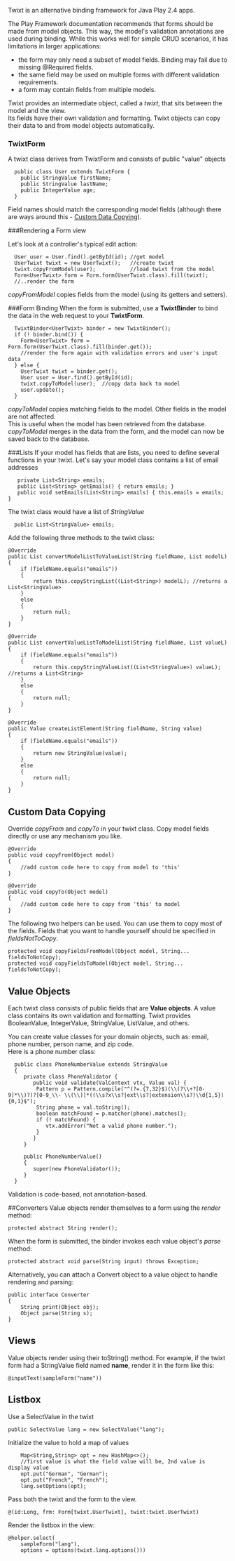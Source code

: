 Twixt is an alternative binding framework for Java Play 2.4 apps.

The Play Framework documentation recommends that forms should be made from model objects.  This way, the model's validation 
annotations are used during binding.  While this works well for simple CRUD scenarios, it has limitations in larger applications:

   * the form may only need a subset of model fields.  Binding may fail due to missing @Required fields.
   * the same field may be used on multiple forms with different validation requirements.
   * a form may contain fields from multiple models.

Twixt provides an intermediate object, called a *twixt*, that sits between the model and the view.  
Its fields have their own validation and formatting.  Twixt objects can copy their data to and from model
objects automatically.

### TwixtForm

A twixt class derives from TwixtForm and consists of public "value" objects

	  public class User extends TwixtForm {
		public StringValue firstName;
		public StringValue lastName;
		public IntegerValue age;
	  }
  
  
Field names should match the corresponding model fields (although there are ways around this - <a href="#see user-content-custom-data-copying">Custom Data Copying</a>).
	
###Rendering a Form view
 
Let's look at a controller's typical edit action:

      User user = User.find().getById(id); //get model
      UserTwixt twixt = new UserTwixt();   //create twixt
      twixt.copyFromModel(user);           //load twixt from the model
      Form<UserTwixt> form = Form.form(UserTwixt.class).fill(twixt);
      //..render the form

*copyFromModel* copies fields from the model (using its getters and setters). 

###Form Binding
When the form is submitted, use a **TwixtBinder** to bind the data in the web request to your **TwixtForm**. 

      TwixtBinder<UserTwixt> binder = new TwixtBinder();
      if (! binder.bind()) {
        Form<UserTwixt> form = Form.form(UserTwixt.class).fill(binder.get());
        //render the form again with validation errors and user's input data
      } else {
        UserTwixt twixt = binder.get();
        User user = User.find().getById(id);
        twixt.copyToModel(user);  //copy data back to model
        user.update();
      }

*copyToModel* copies matching fields to the model.  Other fields in the model are not affected.     
This is useful when the model has been retrieved from the database.  *copyToModel* merges in the data from the form,
and the model can now be saved back to the database.

###Lists
If your model has fields that are lists, you need to define several functions in your twixt.  Let's say your model class contains
a list of email addresses

	   private List<String> emails;
	   public List<String> getEmails() { return emails; }
	   public void setEmails(List<String> emails) { this.emails = emails; }
   
The twixt class would have a list of *StringValue*

 	  public List<StringValue> emails;

Add the following three methods to the twixt class:

	@Override
	public List convertModelListToValueList(String fieldName, List modelL) 
	{
		if (fieldName.equals("emails"))
		{
			return this.copyStringList((List<String>) modelL); //returns a List<StringValue>
		}
		else
		{
			return null;
		}
	}

	@Override
	public List convertValueListToModelList(String fieldName, List valueL) 
	{
		if (fieldName.equals("emails"))
		{
			return this.copyStringValueList((List<StringValue>) valueL); //returns a List<String>
		}
		else
		{
			return null;
		}
	}

	@Override
	public Value createListElement(String fieldName, String value) 
	{
		if (fieldName.equals("emails"))
		{
			return new StringValue(value);
		}
		else
		{
			return null;
		}
	}
   

## Custom Data Copying
Override *copyFrom* and *copyTo* in your twixt class.  Copy model fields directly or use any mechanism you like.

	@Override
	public void copyFrom(Object model) 
	{
		//add custom code here to copy from model to 'this'
	}

	@Override
	public void copyTo(Object model) 
	{
		//add custom code here to copy from 'this' to model
	}

The following two helpers can be used.  You can use them to copy most of the fields.  Fields that you want to handle yourself
should be specified in *fieldsNotToCopy*.

	protected void copyFieldsFromModel(Object model, String... fieldsToNotCopy); 
	protected void copyFieldsToModel(Object model, String... fieldsToNotCopy);
	  
## Value Objects
Each twixt class consists of public fields that are **Value objects**.  A value class contains its own validation and formatting.
Twixt provides BooleanValue, IntegerValue, StringValue, ListValue, and others.  

You can create value classes for your domain objects, such as: email, phone number, person name, and zip code.  
Here is a phone number class:

	  public class PhoneNumberValue extends StringValue
	  {
		 private class PhoneValidator {
			public void validate(ValContext vtx, Value val) {
			 Pattern p = Pattern.compile("^(?=.{7,32}$)(\\(?\\+?[0-9]*\\)?)?[0-9_\\- \\(\\)]*((\\s?x\\s?|ext\\s?|extension\\s?)\\d{1,5}){0,1}$");  
			 String phone = val.toString();
			 boolean matchFound = p.matcher(phone).matches();
			 if (! matchFound) {
				vtx.addError("Not a valid phone number.");
			 }
			}
		 }

		 public PhoneNumberValue()
		 {
			super(new PhoneValidator());
		 }
	  }
	  
Validation is code-based, not annotation-based.	  

##Converters
Value objects render themselves to a form using the *render* method:

	protected abstract String render();

When the form is submitted, the binder invokes each value object's *parse* method:

	protected abstract void parse(String input) throws Exception;

Alternatively, you can attach a Convert object to a value object to handle rendering and parsing:

	public interface Converter 
	{
		String print(Object obj);
		Object parse(String s);
	}

## Views
Value objects render using their toString() method. 
For example, if the twixt form had a StringValue field named <b>name</b>, render
it in the form like this:

    @inputText(sampleForm("name"))

## Listbox

Use a SelectValue in the twixt

	public SelectValue lang = new SelectValue("lang");

Initialize the value to hold a map of values

		Map<String,String> opt = new HashMap<>();
		//first value is what the field value will be, 2nd value is display value
		opt.put("German", "German");
		opt.put("French", "French");
		lang.setOptions(opt);
   
Pass both the twixt and the form to the view.

    @(id:Long, frm: Form[twixt.UserTwixt], twixt:twixt.UserTwixt)
   
Render the listbox in the view:

	@helper.select(
        sampleForm("lang"),
        options = options(twixt.lang.options()))   
   
   
   
   
